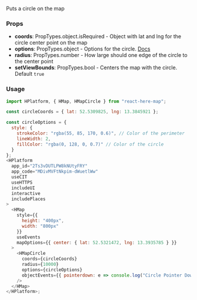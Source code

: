 Puts a circle on the map

### Props

- **coords**: PropTypes.object.isRequired - Object with lat and lng for the
  circle center point on the map
- **options**: PropTypes.object - Options for the circle.
  [Docs](https://developer.here.com/documentation/maps/topics_api/h-map-circle-options.html)
- **radius**: PropTypes.number - How large should one edge of the circle to the
  center point
- **setViewBounds**: PropTypes.bool - Centers the map with the circle. Default
  `true`

### Usage

```js
import HPlatform, { HMap, HMapCircle } from "react-here-map";

const circleCoords = { lat: 52.5309825, lng: 13.3845921 };

const circleOptions = {
  style: {
    strokeColor: "rgba(55, 85, 170, 0.6)", // Color of the perimeter
    lineWidth: 2,
    fillColor: "rgba(0, 128, 0, 0.7)" // Color of the circle
  }
};
<HPlatform
  app_id="2Ts3vDUTLPW8kNUtyFRY"
  app_code="MDivMVFtNkpim-dWuetlWw"
  useCIT
  useHTTPS
  includeUI
  interactive
  includePlaces
>
  <HMap
    style={{
      height: "400px",
      width: "800px"
    }}
    useEvents
    mapOptions={{ center: { lat: 52.5321472, lng: 13.3935785 } }}
  >
    <HMapCircle
      coords={circleCoords}
      radius={10000}
      options={circleOptions}
      objectEvents={{ pointerdown: e => console.log("Circle Pointer Down", e) }}
    />
  </HMap>
</HPlatform>;
```
